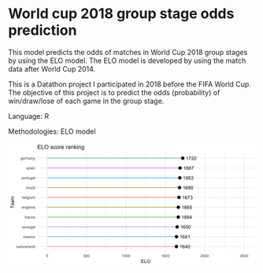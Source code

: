 # World cup 2018 group stage odds prediction
This model predicts the odds of matches in World Cup 2018 group stages by using the ELO model. The ELO model is developed by using the match data after World Cup 2014.


This is a Datathon project I participated in 2018 before the FIFA World Cup. The objective of this project is to predict the odds (probability) of win/draw/lose of each game in the group stage. 


Language: R

Methodologies: ELO model

![text](https://github.com/tommy539/Data-Science-Project/blob/master/World%20Cup%202018%20prediction/ELO.png "ELO ranking")
